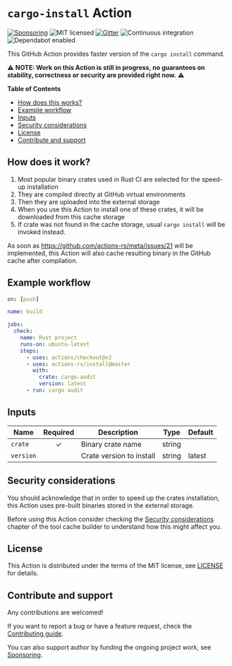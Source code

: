 # `cargo-install` Action

[![Sponsoring](https://img.shields.io/badge/Support%20it-Say%20%22Thank%20you!%22-blue)](https://actions-rs.github.io/#sponsoring)
![MIT licensed](https://img.shields.io/badge/license-MIT-blue.svg)
[![Gitter](https://badges.gitter.im/actions-rs/community.svg)](https://gitter.im/actions-rs/community)
![Continuous integration](https://github.com/actions-rs/install/workflows/Continuous%20integration/badge.svg)
![Dependabot enabled](https://api.dependabot.com/badges/status?host=github&repo=actions-rs/toolchain)

This GitHub Action provides faster version of the `cargo install` command.

⚠ ️**NOTE: Work on this Action is still in progress, no guarantees on stability, correctness or security are provided right now.** ⚠

**Table of Contents**

* [How does this works?](#how-does-it-work)
* [Example workflow](#example-workflow)
* [Inputs](#inputs)
* [Security considerations](#security-considerations)
* [License](#license)
* [Contribute and support](#contribute-and-support)

## How does it work?

1. Most popular binary crates used in Rust CI are selected for the speed-up installation
2. They are compiled directly at GitHub virtual environments
3. Then they are uploaded into the external storage
4. When you use this Action to install one of these crates,
   it will be downloaded from this cache storage
5. If crate was not found in the cache storage, usual `cargo install` will be invoked instead.

As soon as https://github.com/actions-rs/meta/issues/21 will be implemented,
this Action will also cache resulting binary in the GitHub cache after compilation.

## Example workflow

```yaml
on: [push]

name: build

jobs:
  check:
    name: Rust project
    runs-on: ubuntu-latest
    steps:
      - uses: actions/checkout@v2
      - uses: actions-rs/install@master
        with:
          crate: cargo-audit
          version: latest
      - run: cargo audit
```

## Inputs

| Name         | Required | Description              | Type   | Default |
| ------------ | :------: | -------------------------| ------ | --------|
| `crate`      | ✓        | Binary crate name        | string |         |
| `version`    |          | Crate version to install | string | latest  |

## Security considerations

You should acknowledge that in order to speed up the crates installation,
this Action uses pre-built binaries stored in the external storage.

Before using this Action consider checking the [Security considerations](https://github.com/actions-rs/tool-cache/blob/master/README.md#security-considerations) chapter
of the tool cache builder to understand how this might affect you.

## License

This Action is distributed under the terms of the MIT license, see [LICENSE](https://github.com/actions-rs/toolchain/blob/master/LICENSE) for details.

## Contribute and support

Any contributions are welcomed!

If you want to report a bug or have a feature request,
check the [Contributing guide](https://github.com/actions-rs/.github/blob/master/CONTRIBUTING.md).

You can also support author by funding the ongoing project work,
see [Sponsoring](https://actions-rs.github.io/#sponsoring).
